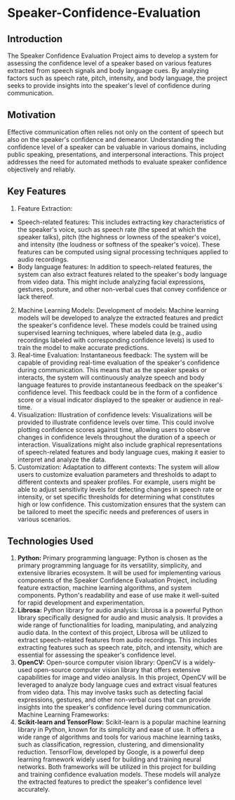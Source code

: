 # Speaker-Confidence-Evaluation
## Introduction
The Speaker Confidence Evaluation Project aims to develop a system for assessing the confidence level of a speaker based on various features extracted from speech signals and body language cues. By analyzing factors such as speech rate, pitch, intensity, and body language, the project seeks to provide insights into the speaker's level of confidence during communication.
## Motivation
Effective communication often relies not only on the content of speech but also on the speaker's confidence and demeanor. Understanding the confidence level of a speaker can be valuable in various domains, including public speaking, presentations, and interpersonal interactions. This project addresses the need for automated methods to evaluate speaker confidence objectively and reliably.
## Key Features
1. Feature Extraction:
- Speech-related features:
This includes extracting key characteristics of the speaker's voice, such as speech rate (the speed at which the speaker talks), pitch (the highness or lowness of the speaker's voice), and intensity (the loudness or softness of the speaker's voice). These features can be computed using signal processing techniques applied to audio recordings.
- Body language features:
In addition to speech-related features, the system can also extract features related to the speaker's body language from video data. This might include analyzing facial expressions, gestures, posture, and other non-verbal cues that convey confidence or lack thereof.
2. Machine Learning Models:
Development of models: Machine learning models will be developed to analyze the extracted features and predict the speaker's confidence level. These models could be trained using supervised learning techniques, where labeled data (e.g., audio recordings labeled with corresponding confidence levels) is used to train the model to make accurate predictions.
3. Real-time Evaluation:
Instantaneous feedback: The system will be capable of providing real-time evaluation of the speaker's confidence during communication. This means that as the speaker speaks or interacts, the system will continuously analyze speech and body language features to provide instantaneous feedback on the speaker's confidence level. This feedback could be in the form of a confidence score or a visual indicator displayed to the speaker or audience in real-time.
4. Visualization:
Illustration of confidence levels: Visualizations will be provided to illustrate confidence levels over time. This could involve plotting confidence scores against time, allowing users to observe changes in confidence levels throughout the duration of a speech or interaction. Visualizations might also include graphical representations of speech-related features and body language cues, making it easier to interpret and analyze the data.
5. Customization:
Adaptation to different contexts: The system will allow users to customize evaluation parameters and thresholds to adapt to different contexts and speaker profiles. For example, users might be able to adjust sensitivity levels for detecting changes in speech rate or intensity, or set specific thresholds for determining what constitutes high or low confidence. This customization ensures that the system can be tailored to meet the specific needs and preferences of users in various scenarios.
## Technologies Used
1. **Python:**
Primary programming language: Python is chosen as the primary programming language for its versatility, simplicity, and extensive libraries ecosystem. It will be used for implementing various components of the Speaker Confidence Evaluation Project, including feature extraction, machine learning algorithms, and system components. Python's readability and ease of use make it well-suited for rapid development and experimentation.
2. **Librosa:**
Python library for audio analysis: Librosa is a powerful Python library specifically designed for audio and music analysis. It provides a wide range of functionalities for loading, manipulating, and analyzing audio data. In the context of this project, Librosa will be utilized to extract speech-related features from audio recordings. This includes extracting features such as speech rate, pitch, and intensity, which are essential for assessing the speaker's confidence level.
3. **OpenCV:**
Open-source computer vision library: OpenCV is a widely-used open-source computer vision library that offers extensive capabilities for image and video analysis. In this project, OpenCV will be leveraged to analyze body language cues and extract visual features from video data. This may involve tasks such as detecting facial expressions, gestures, and other non-verbal cues that can provide insights into the speaker's confidence level during communication.
Machine Learning Frameworks:
4. **Scikit-learn and TensorFlow:**
Scikit-learn is a popular machine learning library in Python, known for its simplicity and ease of use. It offers a wide range of algorithms and tools for various machine learning tasks, such as classification, regression, clustering, and dimensionality reduction. TensorFlow, developed by Google, is a powerful deep learning framework widely used for building and training neural networks. Both frameworks will be utilized in this project for building and training confidence evaluation models. These models will analyze the extracted features to predict the speaker's confidence level accurately.




